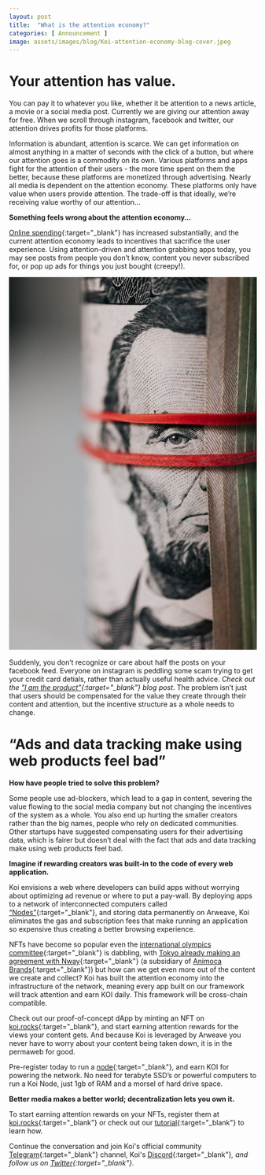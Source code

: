 ```yaml
---
layout: post
title:  "What is the attention economy?"
categories: [ Announcement ]
image: assets/images/blog/Koi-attention-economy-blog-cover.jpeg
---
```


# Your attention has value.

 You can pay it to whatever you like, whether it be attention to a news article, a movie or a social media post. Currently we are giving our attention away for free. When we scroll through instagram, facebook and twitter, our attention drives profits for those platforms. 

Information is abundant, attention is scarce. We can get information on almost anything in a matter of seconds with the click of a button, but where our attention goes is a commodity on its own. Various platforms and apps fight for the attention of their users - the more time spent on them the better, because these platforms are monetized through advertising. Nearly all media is dependent on the attention economy. These platforms only have value when users provide attention. The trade-off is that ideally, we’re receiving value worthy of our attention...

**Something feels wrong about the attention economy…**

[Online spending](https://www.paymentsdive.com/news/consumer-spending-changes-likely-to-stick-visa-says/601277/){:target="_blank"} has increased substantially, and the current attention economy leads to incentives that sacrifice the user experience. Using attention-driven and attention grabbing apps today, you may see posts from people you don’t know, content you never subscribed for, or pop up ads for things you just bought (creepy!).

![Koi attention economy blog](/assets/images/blog/Attention-economy-koi-blog.jpeg)

Suddenly, you don’t recognize or care about half the posts on your facebook feed. Everyone on instagram is peddling some scam trying to get your credit card detials, rather than actually useful health advice. *Check out the ["I am the product"](https://blog.openkoi.com/I-Am-The-Product/){:target="_blank"} blog post*. The problem isn’t just that users should be compensated for the value they create through their content and attention, but the incentive structure as a whole needs to change.

# “Ads and data tracking make using web products feel bad”

**How have people tried to solve this problem?**

Some people use ad-blockers, which lead to a gap in content, severing the value flowing to the social media company but not changing the incentives of the system as a whole. You also end up hurting the smaller creators rather than the big names, people who rely on dedicated communities. Other startups have suggested compensating users for their advertising data, which is fairer but doesn’t deal with the fact that ads and data tracking make using web products feel bad.

**Imagine if rewarding creators was built-in to the code of every web application.**

Koi envisions a web where developers can build apps without worrying about optimizing ad revenue or where to put a pay-wall. By deploying apps to a network of interconnected computers called [“Nodes”](https://openkoi.com/downloads/){:target="_blank"}, and storing data permanently on Arweave, Koi eliminates the gas and subscription fees that make running an application so expensive thus creating a better browsing experience. 

NFTs have become so popular even the [international olympics committee](https://coingape.com/international-olympics-committee-dabbles-into-sports-nft-looking-at-strong-demand/){:target="_blank"} is dabbling, with [Tokyo already making an agreement with Nway](https://en.cryptonomist.ch/2021/06/04/nfts-come-to-tokyo-olympics-2021/){:target="_blank"} (a subsidiary of [Animoca Brands](https://www.animocabrands.com/){:target="_blank"}) but how can we get even more out of the content we create and collect? Koi has built the attention economy into the infrastructure of the network, meaning every app built on our framework will track attention and earn KOI daily. This framework will be cross-chain compatible.

Check out our proof-of-concept dApp by minting an NFT on [koi.rocks](https://koi.rocks/contents){:target="_blank"}, and start earning attention rewards for the views your content gets. And because Koi is leveraged by Arweave you never have to worry about your content being taken down, it is in the permaweb for good. 

Pre-register today to run a [node](https://openkoi.com/downloads/){:target="_blank"}, and earn KOI for powering the network. No need for terabyte SSD’s or powerful computers to run a Koi Node, just 1gb of RAM and a morsel of hard drive space.  


**Better media makes a better world; decentralization lets you own it.**

To start earning attention rewards on your NFTs, register them at [koi.rocks](https://koi.rocks/contents){:target="_blank"} or check out our [tutorial](https://blog.openkoi.com/An-Arweave-faucet-tutorial/){:target="_blank"} to learn how.

Continue the conversation and join Koi's official community [Telegram](https://t.me/joinchat/OEHs_8T9-8ZhZmU5){:target="_blank"} channel, Koi's [Discord](https://discord.gg/zByqXPGEWy){:target="_blank"}*, and follow us on [Twitter](https://twitter.com/open_koi){:target="_blank"}*. 

